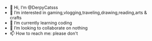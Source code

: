 - 👋 Hi, I’m @DerpyCatsss
- 👀 I’m interested in gaming,vlogging,traveling,drawing,reading,arts & crafts
- 🌱 I’m currently learning coding
- 💞️ I’m looking to collaborate on nothing
- 📫 How to reach me: please don't 

<!---
DerpyCatsss/DerpyCatsss is a ✨ special ✨ repository because its `README.md` (this file) appears on your GitHub profile.
You can click the Preview link to take a look at your changes.
--->
